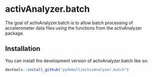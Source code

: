 
<!-- README.md is generated from README.Rmd. Please edit that file -->

# activAnalyzer.batch

<!-- badges: start -->
<!-- badges: end -->

The goal of activAnalyzer.batch is to allow batch processing of
accelerometer data files using the functions from the activAnalyzer
package.

## Installation

You can install the development version of activAnalyzer.batch like so:

``` r
devtools::install_github("pydemull/activAnalyzer.batch")
```
